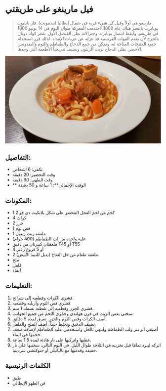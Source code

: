 # فيل مارينغو على طريقتي

> مارينغو هي أولاً وقبل كل شيء قرية في شمال إيطاليا (بيدمونت). فاز نابليون بونابرت بالنصر هناك عام 1800.
> احتدمت المعركة طوال اليوم في 14 يونيو 1800 في مارينغو، وأيقظ انتصار بونابرت وجنرالاته بطن القنصل الأول. شعر كوك دونان بالحرج لأن تقدم القوات الفرنسية قد عزله عن عربات الإمداد. لذلك قرر استخدام جميع المنتجات المتاحة له، وتمكن من جمع الدجاج والطماطم والثوم والبقدونس الأخضر. يقلي الدجاج بزيت الزيتون ويضيف تدريجياً الأطعمة التي وجدها. 

![مارينغو عجل في طريقي](https://github.com/anamorph/recettes/blob/main/photos/fr-plat-veau_marengo_a_ma_facon-01.jpg?raw=true)

## التفاصيل:
* تكفي: 6 أشخاص
* وقت التحضير: 20 دقيقة
* وقت الطهي: 90 دقيقة
* ** الوقت الإجمالي**: 1 ساعة و 50 دقيقة

## المكونات:
* 1.2 كجم من لحم العجل المحضر على شكل بلانكيت دي فو
* 4 كراث
* 2 جزر
* 1 فص ثوم
* 1 ملعقة زيت زيتون
* علبة واحدة من لب الطماطم (400 جرام)
* ملعقتان كبيرتان من دقيق T45 أو T55
* 4 أو 5 فروع زعتر
* 2 ملعقة طعام من خل التفاح (بديل للنبيذ الأبيض)
* ملح
* فلفل
* الماء

## التعليمات:
1. قشري الكراث وقطعيه إلى شرائح.
1. قشري فص الثوم وأزيليه وقطعيه.
1. قشري الجزر وقطعيه إلى شطبة بسمك 1 سم.
1. سخني بعض الزيت في فرن هولندي وحمّري اللحم من جميع الجوانب.
1. أضف الكراث وفص الثوم والجزر. تعرق لمدة 5 دقائق.
1. نضيف الدقيق ونخلط جيداً. أضف الملح والفلفل.
1. أضيفي الزعتر ولب الطماطم وانتهي بالخل واستخدمي علبة الطماطم لإضافة ضعف حجمها في الماء.
1. غطيها واتركيها على نار هادئة لمدة 1.5 ساعة.
1. اتركه ليبرد تمامًا قبل تخزينه في الثلاجة طوال الليل. في اليوم التالي، سخنيها على نار خفيفة وقدميها مع تالياتيلي أو جنوكتشي سردينيا.

## الكلمات الرئيسية
* طبق
* فن الطهو الإيطالي
